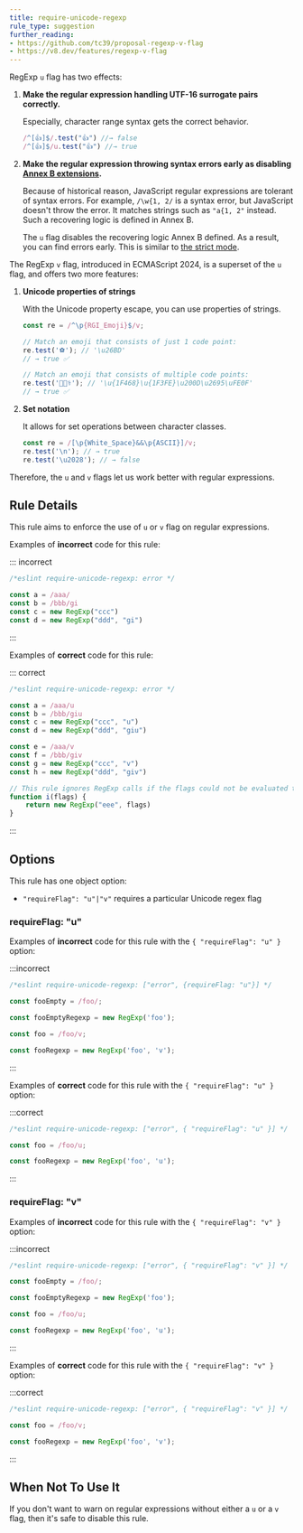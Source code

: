 ```yaml
---
title: require-unicode-regexp
rule_type: suggestion
further_reading:
- https://github.com/tc39/proposal-regexp-v-flag
- https://v8.dev/features/regexp-v-flag
---
```



RegExp `u` flag has two effects:

1. **Make the regular expression handling UTF-16 surrogate pairs correctly.**

    Especially, character range syntax gets the correct behavior.

    ```js
    /^[👍]$/.test("👍") //→ false
    /^[👍]$/u.test("👍") //→ true
    ```

2. **Make the regular expression throwing syntax errors early as disabling [Annex B extensions](https://www.ecma-international.org/ecma-262/6.0/#sec-regular-expressions-patterns).**

    Because of historical reason, JavaScript regular expressions are tolerant of syntax errors. For example, `/\w{1, 2/` is a syntax error, but JavaScript doesn't throw the error. It matches strings such as `"a{1, 2"` instead. Such a recovering logic is defined in Annex B.

    The `u` flag disables the recovering logic Annex B defined. As a result, you can find errors early. This is similar to [the strict mode](https://developer.mozilla.org/en-US/docs/Web/JavaScript/Reference/Strict_mode).

The RegExp `v` flag, introduced in ECMAScript 2024, is a superset of the `u` flag, and offers two more features:

1. **Unicode properties of strings**

    With the Unicode property escape, you can use properties of strings.

    ```js
    const re = /^\p{RGI_Emoji}$/v;

    // Match an emoji that consists of just 1 code point:
    re.test('⚽'); // '\u26BD'
    // → true ✅

    // Match an emoji that consists of multiple code points:
    re.test('👨🏾‍⚕️'); // '\u{1F468}\u{1F3FE}\u200D\u2695\uFE0F'
    // → true ✅
    ```

2. **Set notation**

    It allows for set operations between character classes.

    ```js
    const re = /[\p{White_Space}&&\p{ASCII}]/v;
    re.test('\n'); // → true
    re.test('\u2028'); // → false
    ```

Therefore, the `u` and `v` flags let us work better with regular expressions.

## Rule Details

This rule aims to enforce the use of `u` or `v` flag on regular expressions.

Examples of **incorrect** code for this rule:

::: incorrect

```js
/*eslint require-unicode-regexp: error */

const a = /aaa/
const b = /bbb/gi
const c = new RegExp("ccc")
const d = new RegExp("ddd", "gi")
```

:::

Examples of **correct** code for this rule:

::: correct

```js
/*eslint require-unicode-regexp: error */

const a = /aaa/u
const b = /bbb/giu
const c = new RegExp("ccc", "u")
const d = new RegExp("ddd", "giu")

const e = /aaa/v
const f = /bbb/giv
const g = new RegExp("ccc", "v")
const h = new RegExp("ddd", "giv")

// This rule ignores RegExp calls if the flags could not be evaluated to a static value.
function i(flags) {
    return new RegExp("eee", flags)
}
```

:::

## Options

This rule has one object option:

* `"requireFlag": "u"|"v"` requires a particular Unicode regex flag

### requireFlag: "u"

Examples of **incorrect** code for this rule with the `{ "requireFlag": "u" }` option:

:::incorrect

```js
/*eslint require-unicode-regexp: ["error", {requireFlag: "u"}] */

const fooEmpty = /foo/;

const fooEmptyRegexp = new RegExp('foo');

const foo = /foo/v;

const fooRegexp = new RegExp('foo', 'v');
```

:::

Examples of **correct** code for this rule with the `{ "requireFlag": "u" }` option:

:::correct

```js
/*eslint require-unicode-regexp: ["error", { "requireFlag": "u" }] */

const foo = /foo/u;

const fooRegexp = new RegExp('foo', 'u');
```

:::

### requireFlag: "v"

Examples of **incorrect** code for this rule with the `{ "requireFlag": "v" }` option:

:::incorrect

```js
/*eslint require-unicode-regexp: ["error", { "requireFlag": "v" }] */

const fooEmpty = /foo/;

const fooEmptyRegexp = new RegExp('foo');

const foo = /foo/u;

const fooRegexp = new RegExp('foo', 'u');
```

:::

Examples of **correct** code for this rule with the `{ "requireFlag": "v" }` option:

:::correct

```js
/*eslint require-unicode-regexp: ["error", { "requireFlag": "v" }] */

const foo = /foo/v;

const fooRegexp = new RegExp('foo', 'v');
```

:::

## When Not To Use It

If you don't want to warn on regular expressions without either a `u` or a `v` flag, then it's safe to disable this rule.
